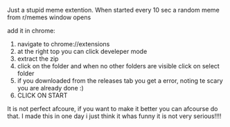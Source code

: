 Just a stupid meme extention. 
When started every 10 sec a random meme from r/memes window opens
 

add it in chrome:
1. navigate to chrome://extensions
2. at the right top you can click develeper mode
3. extract the zip
4. click on the folder and when no other folders are visible click on select folder
5. if you downloaded from the releases tab you get a error, noting te scary you are already done :)
6. CLICK ON START

It is not perfect afcoure, if you want to make it better you can afcourse do that. I made this in one day i just think it whas funny it is not very serious!!!!
